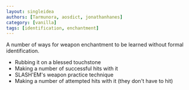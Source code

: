 ```yaml
---
layout: singleidea
authors: [Tarmunora, aosdict, jonathanhanes]
category: [vanilla]
tags: [identification, enchantment]
---
```

A number of ways for weapon enchantment to be learned without formal identification.
* Rubbing it on a blessed touchstone
* Making a number of successful hits with it
* SLASH'EM's weapon practice technique
* Making a number of attempted hits with it (they don't have to hit)
